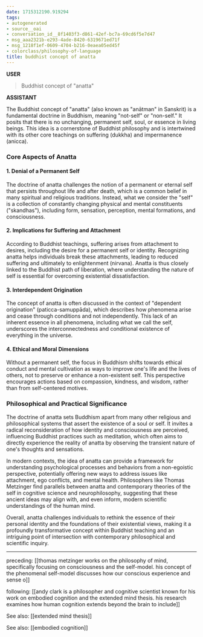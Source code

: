 ```yaml
---
date: 1715312190.919294
tags:
- autogenerated
- source__oai
- conversation_id__8f1403f3-d861-42ef-bc7a-69cd6f5e7d47
- msg_aaa2321b-e293-4ade-8420-6319671ed71f
- msg_1218f1ef-0609-4704-b216-0eaea05ed45f
- colorclass/philosophy-of-language
title: buddhist concept of anatta
---
```


**USER**

> Buddhist concept of "anatta"


**ASSISTANT**

The Buddhist concept of "anatta" (also known as "anātman" in Sanskrit) is a fundamental doctrine in Buddhism, meaning "not-self" or "non-self." It posits that there is no unchanging, permanent self, soul, or essence in living beings. This idea is a cornerstone of Buddhist philosophy and is intertwined with its other core teachings on suffering (dukkha) and impermanence (anicca).

### Core Aspects of Anatta

#### 1. **Denial of a Permanent Self**
The doctrine of anatta challenges the notion of a permanent or eternal self that persists throughout life and after death, which is a common belief in many spiritual and religious traditions. Instead, what we consider the "self" is a collection of constantly changing physical and mental constituents ("skandhas"), including form, sensation, perception, mental formations, and consciousness.

#### 2. **Implications for Suffering and Attachment**
According to Buddhist teachings, suffering arises from attachment to desires, including the desire for a permanent self or identity. Recognizing anatta helps individuals break these attachments, leading to reduced suffering and ultimately to enlightenment (nirvana). Anatta is thus closely linked to the Buddhist path of liberation, where understanding the nature of self is essential for overcoming existential dissatisfaction.

#### 3. **Interdependent Origination**
The concept of anatta is often discussed in the context of "dependent origination" (paticca-samuppāda), which describes how phenomena arise and cease through conditions and not independently. This lack of an inherent essence in all phenomena, including what we call the self, underscores the interconnectedness and conditional existence of everything in the universe.

#### 4. **Ethical and Moral Dimensions**
Without a permanent self, the focus in Buddhism shifts towards ethical conduct and mental cultivation as ways to improve one's life and the lives of others, not to preserve or enhance a non-existent self. This perspective encourages actions based on compassion, kindness, and wisdom, rather than from self-centered motives.

### Philosophical and Practical Significance

The doctrine of anatta sets Buddhism apart from many other religious and philosophical systems that assert the existence of a soul or self. It invites a radical reconsideration of how identity and consciousness are perceived, influencing Buddhist practices such as meditation, which often aims to directly experience the reality of anatta by observing the transient nature of one's thoughts and sensations.

In modern contexts, the idea of anatta can provide a framework for understanding psychological processes and behaviors from a non-egoistic perspective, potentially offering new ways to address issues like attachment, ego conflicts, and mental health. Philosophers like Thomas Metzinger find parallels between anatta and contemporary theories of the self in cognitive science and neurophilosophy, suggesting that these ancient ideas may align with, and even inform, modern scientific understandings of the human mind.

Overall, anatta challenges individuals to rethink the essence of their personal identity and the foundations of their existential views, making it a profoundly transformative concept within Buddhist teaching and an intriguing point of intersection with contemporary philosophical and scientific inquiry.


---

preceding: [[thomas metzinger works on the philosophy of mind, specifically focusing on consciousness and the self-model. his concept of the phenomenal self-model discusses how our conscious experience and sense o]]  


following: [[andy clark is a philosopher and cognitive scientist known for his work on embodied cognition and the extended mind thesis. his research examines how human cognition extends beyond the brain to include]]

See also: [[extended mind thesis]]


See also: [[embodied cognition]]